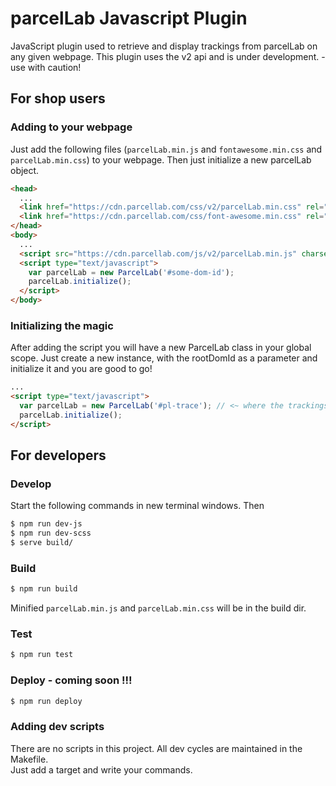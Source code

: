 # parcelLab Javascript Plugin
JavaScript plugin used to retrieve and display trackings from parcelLab on any given webpage.
This plugin uses the v2 api and is under development. - use with caution!

## For shop users
### Adding to your webpage
Just add the following files (`parcelLab.min.js` and `fontawesome.min.css` and `parcelLab.min.css`) to your webpage. Then just initialize a new parcelLab object.
```html
<head>
  ...
  <link href="https://cdn.parcellab.com/css/v2/parcelLab.min.css" rel="stylesheet">
  <link href="https://cdn.parcellab.com/css/font-awesome.min.css" rel="stylesheet">
</head>
<body>
  ...
  <script src="https://cdn.parcellab.com/js/v2/parcelLab.min.js" charset="utf-8"></script>
  <script type="text/javascript">
    var parcelLab = new ParcelLab('#some-dom-id');
    parcelLab.initialize();
  </script>
</body>  
```

### Initializing the magic
After adding the script you will have a new ParcelLab class in your global scope. Just create a new instance, with the rootDomId as a parameter and initialize it and you are good to go!
```html
...
<script type="text/javascript">
  var parcelLab = new ParcelLab('#pl-trace'); // <~ where the trackings will be rendered...
  parcelLab.initialize();
</script>
```

## For developers
### Develop
Start the following commands in new terminal windows. Then
```bash  
$ npm run dev-js
$ npm run dev-scss
$ serve build/
```

### Build
```bash
$ npm run build
```
Minified `parcelLab.min.js` and `parcelLab.min.css` will be in the build dir.


### Test
```bash
$ npm run test
```

### Deploy - coming soon !!!
```bash
$ npm run deploy
```

### Adding dev scripts
There are no scripts in this project. All dev cycles are maintained in the Makefile.  
Just add a target and write your commands.
